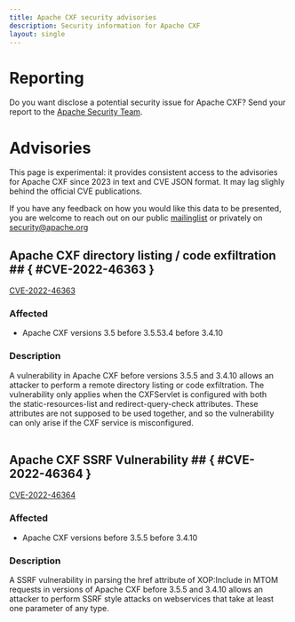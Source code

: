 ```yaml
---
title: Apache CXF security advisories
description: Security information for Apache CXF
layout: single
---
```


# Reporting

Do you want disclose a potential security issue for Apache CXF? Send your report to the  [Apache Security Team](mailto:security@apache.org).

# Advisories

This page is experimental: it provides consistent access to the advisories for Apache CXF since 2023 in text and CVE JSON format. It may lag slighly behind the official CVE publications. 

If you have any feedback on how you would like this data to be presented, you are welcome to reach out on our public [mailinglist](/mailinglist) or privately on [security@apache.org](mailto:security@apache.org)

## Apache CXF directory listing / code exfiltration ## { #CVE-2022-46363 }

[CVE-2022-46363](./CVE-2022-46363.cve.json)

### Affected

* Apache CXF versions 3.5 before 3.5.53.4 before 3.4.10


### Description

A vulnerability in Apache CXF before versions 3.5.5 and 3.4.10 allows an attacker to perform a remote directory listing or code exfiltration. The vulnerability only applies when the&nbsp;CXFServlet is configured with both the&nbsp;static-resources-list and&nbsp;redirect-query-check attributes. These attributes are not supposed to be used together, and so the vulnerability can only arise if the CXF service is misconfigured.<br><br>

## Apache CXF SSRF Vulnerability ## { #CVE-2022-46364 }

[CVE-2022-46364](./CVE-2022-46364.cve.json)

### Affected

* Apache CXF versions  before 3.5.5 before 3.4.10


### Description

A SSRF vulnerability in parsing the&nbsp;href attribute of XOP:Include in MTOM requests in versions of Apache CXF before 3.5.5 and 3.4.10 allows an attacker to perform SSRF style attacks on webservices that take at least one parameter of any type.&nbsp;